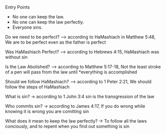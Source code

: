 Entry Points
- No one can keep the law.
- No one can keep the law perfectly.
- Everyone sins.


Do we need to be perfect? --> according to HaMashiach in Matthew 5:48, We are to be perfect even as the father is perfect  

Was HaMashiach Perfect? --> according to Hebrews 4:15, HaMashiach was without sin  

Is the Law Abolished? --> according to Matthew 5:17-18, Not the least stroke of a pen will pass from the law until *everything is accomplished  

Should we follow HaMashiach? --> according to 1 Peter 2:21, We should follow the steps of HaMashiach  

What is sin? -> according to 1 John 3:4 sin is the transgression of the law  

Who commits sin? -> according to James 4:17, If you do wrong while knowing it is wrong you are comitting sin   

What does it mean to keep the law perfectly? -> To follow all the laws conciously, and to repent when you find out something is sin  
